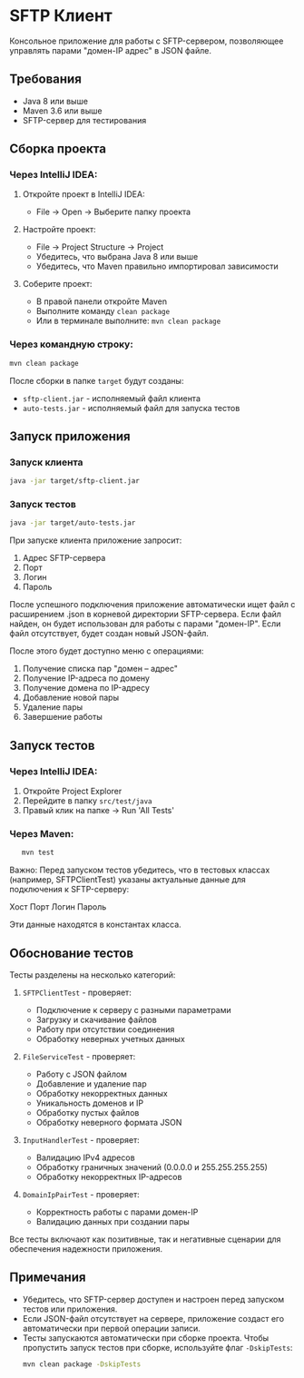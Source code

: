 # SFTP Клиент

Консольное приложение для работы с SFTP-сервером, позволяющее управлять парами "домен-IP адрес" в JSON файле.

## Требования

- Java 8 или выше
- Maven 3.6 или выше
- SFTP-сервер для тестирования

## Сборка проекта

### Через IntelliJ IDEA:

1. Откройте проект в IntelliJ IDEA:
   - File -> Open -> Выберите папку проекта

2. Настройте проект:
   - File -> Project Structure -> Project
   - Убедитесь, что выбрана Java 8 или выше
   - Убедитесь, что Maven правильно импортировал зависимости

3. Соберите проект:
   - В правой панели откройте Maven
   - Выполните команду `clean package`
   - Или в терминале выполните: `mvn clean package`

### Через командную строку:

```bash
mvn clean package
```

После сборки в папке `target` будут созданы:
- `sftp-client.jar` - исполняемый файл клиента
- `auto-tests.jar` - исполняемый файл для запуска тестов

## Запуск приложения

### Запуск клиента
```bash
java -jar target/sftp-client.jar
```

### Запуск тестов
```bash
java -jar target/auto-tests.jar
```

При запуске клиента приложение запросит:
1. Адрес SFTP-сервера
2. Порт
3. Логин
4. Пароль

После успешного подключения приложение автоматически ищет файл с расширением .json в 
корневой директории SFTP-сервера. Если файл найден, он будет использован для работы 
с парами "домен-IP". Если файл отсутствует, будет создан новый JSON-файл.

После этого будет доступно меню с операциями:
1. Получение списка пар "домен – адрес"
2. Получение IP-адреса по домену
3. Получение домена по IP-адресу
4. Добавление новой пары
5. Удаление пары
6. Завершение работы


## Запуск тестов

### Через IntelliJ IDEA:
1. Откройте Project Explorer
2. Перейдите в папку `src/test/java`
3. Правый клик на папке -> Run 'All Tests'

### Через Maven:
```bash
   mvn test
```

Важно:
Перед запуском тестов убедитесь, что в тестовых классах 
(например, SFTPClientTest) указаны актуальные данные для 
подключения к SFTP-серверу:

Хост
Порт
Логин
Пароль

Эти данные находятся в константах класса.

## Обоснование тестов

Тесты разделены на несколько категорий:

1. `SFTPClientTest` - проверяет:
   - Подключение к серверу с разными параметрами
   - Загрузку и скачивание файлов
   - Работу при отсутствии соединения
   - Обработку неверных учетных данных

2. `FileServiceTest` - проверяет:
   - Работу с JSON файлом
   - Добавление и удаление пар
   - Обработку некорректных данных
   - Уникальность доменов и IP
   - Обработку пустых файлов
   - Обработку неверного формата JSON

3. `InputHandlerTest` - проверяет:
   - Валидацию IPv4 адресов
   - Обработку граничных значений (0.0.0.0 и 255.255.255.255)
   - Обработку некорректных IP-адресов

4. `DomainIpPairTest` - проверяет:
   - Корректность работы с парами домен-IP
   - Валидацию данных при создании пары

Все тесты включают как позитивные, так и негативные сценарии для обеспечения надежности приложения.

## Примечания
 - Убедитесь, что SFTP-сервер доступен и настроен перед запуском тестов или приложения.
 - Если JSON-файл отсутствует на сервере, приложение создаст его автоматически при первой операции записи.
 - Тесты запускаются автоматически при сборке проекта. Чтобы пропустить запуск тестов при сборке, используйте флаг `-DskipTests`: 
   ```bash
   mvn clean package -DskipTests
   ```